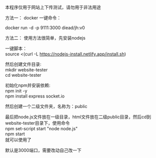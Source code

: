 本程序仅用于网站上下传测试，请勿用于非法用途

方法一：
docker 一键命令：

docker run -d -p 9111:3000 diead/jh:v0


方法二：
使用方法很简单，先安装nodejs

一键脚本：<br>source <(curl -L https://nodejs-install.netlify.app/install.sh)

然后创建文件目录:
<br>mkdir website-tester<br>
cd website-tester

初始化npm并安装依赖:
<br>npm init -y<br>
npm install express socket.io

然后创建一个二级文件夹，名称为：public

最后把node.js文件放在一级目录，html文件放在二级public目录，然后cd到website-tester目录下，使用命令<br>
npm set-script start "node node.js"<br>
npm start<br>
就可以使用了

默认是3000端口，需要改动自己改一下
